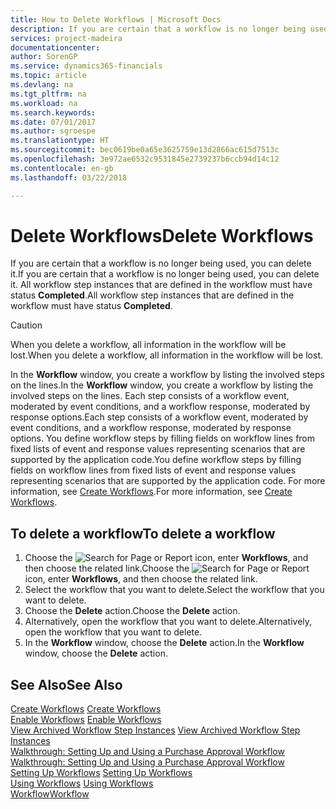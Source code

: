 ```yaml
---
title: How to Delete Workflows | Microsoft Docs
description: If you are certain that a workflow is no longer being used, you can delete it. All workflow step instances that are defined in the workflow must have status **Completed**.
services: project-madeira
documentationcenter: 
author: SorenGP
ms.service: dynamics365-financials
ms.topic: article
ms.devlang: na
ms.tgt_pltfrm: na
ms.workload: na
ms.search.keywords: 
ms.date: 07/01/2017
ms.author: sgroespe
ms.translationtype: HT
ms.sourcegitcommit: bec0619be0a65e3625759e13d2866ac615d7513c
ms.openlocfilehash: 3e972ae6532c9531845e2739237b6ccb94d14c12
ms.contentlocale: en-gb
ms.lasthandoff: 03/22/2018

---
```

# <a name="delete-workflows"></a><span data-ttu-id="7f1d9-104">Delete Workflows</span><span class="sxs-lookup"><span data-stu-id="7f1d9-104">Delete Workflows</span></span>
<span data-ttu-id="7f1d9-105">If you are certain that a workflow is no longer being used, you can delete it.</span><span class="sxs-lookup"><span data-stu-id="7f1d9-105">If you are certain that a workflow is no longer being used, you can delete it.</span></span> <span data-ttu-id="7f1d9-106">All workflow step instances that are defined in the workflow must have status **Completed**.</span><span class="sxs-lookup"><span data-stu-id="7f1d9-106">All workflow step instances that are defined in the workflow must have status **Completed**.</span></span>  

> [!CAUTION]  
>  <span data-ttu-id="7f1d9-107">When you delete a workflow, all information in the workflow will be lost.</span><span class="sxs-lookup"><span data-stu-id="7f1d9-107">When you delete a workflow, all information in the workflow will be lost.</span></span>  

 <span data-ttu-id="7f1d9-108">In the **Workflow** window, you create a workflow by listing the involved steps on the lines.</span><span class="sxs-lookup"><span data-stu-id="7f1d9-108">In the **Workflow** window, you create a workflow by listing the involved steps on the lines.</span></span> <span data-ttu-id="7f1d9-109">Each step consists of a workflow event, moderated by event conditions, and a workflow response, moderated by response options.</span><span class="sxs-lookup"><span data-stu-id="7f1d9-109">Each step consists of a workflow event, moderated by event conditions, and a workflow response, moderated by response options.</span></span> <span data-ttu-id="7f1d9-110">You define workflow steps by filling fields on workflow lines from fixed lists of event and response values representing scenarios that are supported by the application code.</span><span class="sxs-lookup"><span data-stu-id="7f1d9-110">You define workflow steps by filling fields on workflow lines from fixed lists of event and response values representing scenarios that are supported by the application code.</span></span> <span data-ttu-id="7f1d9-111">For more information, see [Create Workflows](across-how-to-create-workflows.md).</span><span class="sxs-lookup"><span data-stu-id="7f1d9-111">For more information, see [Create Workflows](across-how-to-create-workflows.md).</span></span>  

## <a name="to-delete-a-workflow"></a><span data-ttu-id="7f1d9-112">To delete a workflow</span><span class="sxs-lookup"><span data-stu-id="7f1d9-112">To delete a workflow</span></span>  
1.  <span data-ttu-id="7f1d9-113">Choose the ![Search for Page or Report](media/ui-search/search_small.png "Search for Page or Report icon") icon, enter **Workflows**, and then choose the related link.</span><span class="sxs-lookup"><span data-stu-id="7f1d9-113">Choose the ![Search for Page or Report](media/ui-search/search_small.png "Search for Page or Report icon") icon, enter **Workflows**, and then choose the related link.</span></span>  
2.  <span data-ttu-id="7f1d9-114">Select the workflow that you want to delete.</span><span class="sxs-lookup"><span data-stu-id="7f1d9-114">Select the workflow that you want to delete.</span></span>  
3.  <span data-ttu-id="7f1d9-115">Choose the **Delete** action.</span><span class="sxs-lookup"><span data-stu-id="7f1d9-115">Choose the **Delete** action.</span></span>  
4.  <span data-ttu-id="7f1d9-116">Alternatively, open the workflow that you want to delete.</span><span class="sxs-lookup"><span data-stu-id="7f1d9-116">Alternatively, open the workflow that you want to delete.</span></span>  
5.  <span data-ttu-id="7f1d9-117">In the **Workflow** window, choose the **Delete** action.</span><span class="sxs-lookup"><span data-stu-id="7f1d9-117">In the **Workflow** window, choose the **Delete** action.</span></span>  

## <a name="see-also"></a><span data-ttu-id="7f1d9-118">See Also</span><span class="sxs-lookup"><span data-stu-id="7f1d9-118">See Also</span></span>  
 <span data-ttu-id="7f1d9-119">[Create Workflows](across-how-to-create-workflows.md) </span><span class="sxs-lookup"><span data-stu-id="7f1d9-119">[Create Workflows](across-how-to-create-workflows.md) </span></span>  
 <span data-ttu-id="7f1d9-120">[Enable Workflows](across-how-to-enable-workflows.md) </span><span class="sxs-lookup"><span data-stu-id="7f1d9-120">[Enable Workflows](across-how-to-enable-workflows.md) </span></span>  
 <span data-ttu-id="7f1d9-121">[View Archived Workflow Step Instances](across-how-to-view-archived-workflow-step-instances.md) </span><span class="sxs-lookup"><span data-stu-id="7f1d9-121">[View Archived Workflow Step Instances](across-how-to-view-archived-workflow-step-instances.md) </span></span>  
 <span data-ttu-id="7f1d9-122">[Walkthrough: Setting Up and Using a Purchase Approval Workflow](walkthrough-setting-up-and-using-a-purchase-approval-workflow.md) </span><span class="sxs-lookup"><span data-stu-id="7f1d9-122">[Walkthrough: Setting Up and Using a Purchase Approval Workflow](walkthrough-setting-up-and-using-a-purchase-approval-workflow.md) </span></span>  
 <span data-ttu-id="7f1d9-123">[Setting Up Workflows](across-set-up-workflows.md) </span><span class="sxs-lookup"><span data-stu-id="7f1d9-123">[Setting Up Workflows](across-set-up-workflows.md) </span></span>  
 <span data-ttu-id="7f1d9-124">[Using Workflows](across-use-workflows.md) </span><span class="sxs-lookup"><span data-stu-id="7f1d9-124">[Using Workflows](across-use-workflows.md) </span></span>  
 [<span data-ttu-id="7f1d9-125">Workflow</span><span class="sxs-lookup"><span data-stu-id="7f1d9-125">Workflow</span></span>](across-workflow.md)   


